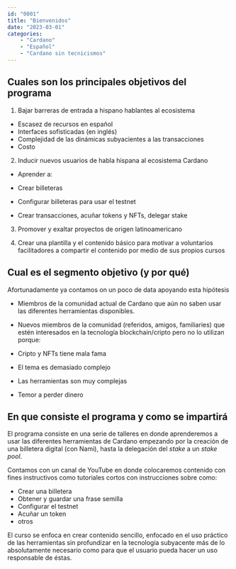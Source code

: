 ```yaml
---
id: "0001"
title: "Bienvenidos"
date: "2023-03-01"
categories: 
    - "Cardano"
    - "Español"
    - "Cardano sin tecnicismos"
---
```


## Cuales son los principales objetivos del programa

1. Bajar barreras de entrada a hispano hablantes al ecosistema

- Escasez de recursos en español
- Interfaces sofisticadas (en inglés)
- Complejidad de las dinámicas subyacientes a las transacciones
- Costo

2. Inducir nuevos usuarios de habla hispana al ecosistema Cardano

- Aprender a:

- Crear billeteras
- Configurar billeteras para usar el testnet
- Crear transacciones, acuñar tokens y NFTs, delegar stake

3. Promover y exaltar proyectos de origen latinoamericano

4. Crear una plantilla y el contenido básico para motivar a voluntarios facilitadores a compartir el contenido por medio de sus propios cursos

## Cual es el segmento objetivo (y por qué)

Afortunadamente ya contamos on un poco de data apoyando esta hipótesis

- Miembros de la comunidad actual de Cardano que aún no saben usar las diferentes herramientas disponibles.

- Nuevos miembros de la comunidad (referidos, amigos, familiaries) que estén interesados en la tecnología blockchain/cripto pero no lo utilizan porque:
  
- Cripto y NFTs tiene mala fama
- El tema es demasiado complejo
- Las herramientas son muy complejas
- Temor a perder dinero

## En que consiste el programa y como se impartirá

El programa consiste en una serie de talleres en donde aprenderemos a usar las diferentes herramientas de Cardano empezando por la creación de una billetera digital (con Nami), hasta la delegación del *stake* a un *stake pool*.

Contamos con un canal de YouTube en donde colocaremos contenido con fines instructivos como tutoriales cortos con instrucciones sobre como:

- Crear una billetera
- Obtener y guardar una frase semilla
- Configurar el testnet
- Acuñar un token
- otros

El curso se enfoca en crear contenido sencillo, enfocado en el uso práctico de las herramientas sin profundizar en la tecnología subyacente más de lo absolutamente necesario como para que el usuario pueda hacer un uso responsable de éstas.
